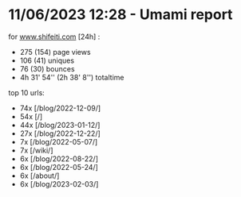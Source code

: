 # 11/06/2023 12:28 - Umami report
for www.shifeiti.com [24h] :

 - 275 (154) page views
 - 106 (41) uniques
 - 76 (30) bounces
 - 4h 31' 54'' (2h 38' 8'') totaltime


top 10 urls:
 - 74x [/blog/2022-12-09/]
 - 54x [/]
 - 44x [/blog/2023-01-12/]
 - 27x [/blog/2022-12-22/]
 - 7x [/blog/2022-05-07/]
 - 7x [/wiki/]
 - 6x [/blog/2022-08-22/]
 - 6x [/blog/2022-05-24/]
 - 6x [/about/]
 - 6x [/blog/2023-02-03/]


